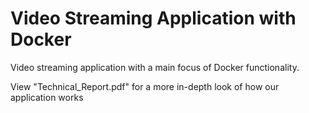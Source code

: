 # Video Streaming Application with Docker
 Video streaming application with a main focus of Docker functionality. </br>
 
 View "Technical_Report.pdf" for a more in-depth look of how our application works
